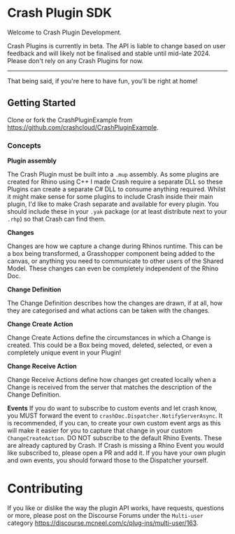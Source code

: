 # Crash Plugin SDK
Welcome to Crash Plugin Development.

Crash Plugins is currently in beta. The API is liable to change based on user feedback and will likely not be finalised and stable until mid-late 2024. Please don't rely on any Crash Plugins for now.

---

That being said, if you're here to have fun, you'll be right at home!

## Getting Started
Clone or fork the CrashPluginExample from https://github.com/crashcloud/CrashPluginExample.

### Concepts
**Plugin assembly**

The Crash Plugin must be built into a `.mup` assembly. As some plugins are created for Rhino using C++ I made Crash require a separate DLL so these Plugins can create a separate C# DLL to consume anything required. Whilst it might make sense for some plugins to include Crash inside their main plugin, I'd like to make Crash separate and available for every plugin. You should include these in your `.yak` package (or at least distribute next to your `.rhp`) so that Crash can find them.


**Changes**

Changes are how we capture a change during Rhinos runtime. This can be a box being transformed, a Grasshopper component being added to the canvas, or anything you need to communicate to other users of the Shared Model. These changes can even be completely independent of the Rhino Doc.


**Change Definition**

The Change Definition describes how the changes are drawn, if at all, how they are categorised and what actions can be taken with the changes.

**Change Create Action**

Change Create Actions define the circumstances in which a Change is created. This could be a Box being moved, deleted, selected, or even a completely unique event in your Plugin!

**Change Receive Action**

Change Receive Actions define how changes get created locally when a Change is received from the server that matches the description of the Change Definition.

**Events**
If you do want to subscribe to custom events and let crash know, you MUST forward the event to `crashDoc.Dispatcher.NotifyServerAsync`. It is recommended, if you can, to create your own custom event args as this will make it easier for you to capture that change in your custom `ChangeCreateAction`. DO NOT subscribe to the default Rhino Events. These are already captured by Crash. If Crash is missing a Rhino Event you would like subscribed to, please open a PR and add it. If you have your own plugin and own events, you should forward those to the Dispatcher yourself.

# Contributing

If you like or dislike the way the plugin API works, have requests, questions or more, please post on the Discourse Forums under the `Multi-user` category https://discourse.mcneel.com/c/plug-ins/multi-user/163. 